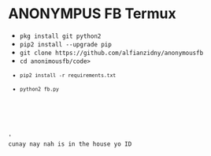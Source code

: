 # ANONYMPUS FB Termux

<ul>
<li><code>pkg install git python2</code></li>
<li><code>pip2 install --upgrade pip</code></li>
<li><code>git clone https://github.com/alfianzidny/anonymousfb</code></li>
<li><code>cd anonimousfb/code></li>
<li><code>pip2 install -r requirements.txt</code></li>
<li><code>python2 fb.py</code></li>
</ul>
<br />
<br />'
cunay nay nah is in the house yo ID

